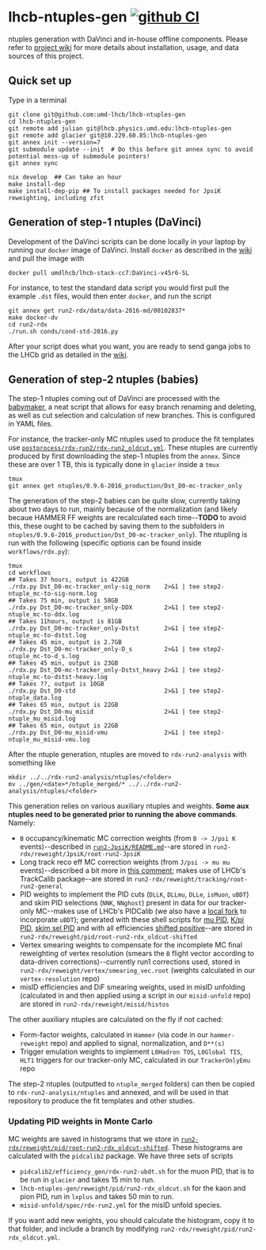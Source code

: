 # lhcb-ntuples-gen [![github CI](https://github.com/umd-lhcb/lhcb-ntuples-gen/workflows/CI/badge.svg?branch=master)](https://github.com/umd-lhcb/lhcb-ntuples-gen/actions?query=workflow%3ACI)

ntuples generation with DaVinci and in-house offline components.
Please refer to [project wiki](https://umd-lhcb.github.io/lhcb-ntuples-gen/)
for more details about installation, usage, and data sources of this project.

## Quick set up

Type in a terminal

```shell
git clone git@github.com:umd-lhcb/lhcb-ntuples-gen
cd lhcb-ntuples-gen
git remote add julian git@lhcb.physics.umd.edu:lhcb-ntuples-gen
git remote add glacier git@10.229.60.85:lhcb-ntuples-gen
git annex init --version=7
git submodule update --init  # Do this before git annex sync to avoid potential mess-up of submodule pointers!
git annex sync

nix develop  ## Can take an hour
make install-dep
make install-dep-pip ## To install packages needed for JpsiK reweighting, including zfit
```

## Generation of step-1 ntuples (DaVinci)

Development of the DaVinci scripts can be done locally in your laptop by running our `docker`
image of DaVinci. Install `docker` as described in the
[wiki](https://umd-lhcb.github.io/lhcb-ntuples-gen/ntupling/installation/#install-docker-to-run-davinci-locally) and pull the image with
```shell
docker pull umdlhcb/lhcb-stack-cc7:DaVinci-v45r6-SL
```

For instance, to test the standard data script you would first pull the example `.dst` files,
would then enter `docker`, and run the script
```shell
git annex get run2-rdx/data/data-2016-md/00102837*
make docker-dv
cd run2-rdx
./run.sh conds/cond-std-2016.py
```

After your script does what you want, you are ready to send ganga jobs to the LHCb grid
as detailed in the [wiki](https://umd-lhcb.github.io/lhcb-ntuples-gen/ntupling/grid_job/#grid-job-preparation-and-submission-on-lxplus).

## Generation of step-2 ntuples (babies)

The step-1 ntuples coming out of DaVinci are processed with the
[babymaker](https://pybabymaker.readthedocs.io/en/latest/scripts/babymaker.html), a neat script that allows
for easy branch renaming and deleting, as well as cut selection and calculation of new branches. This is
configured in YAML files.

For instance, the tracker-only MC ntuples used to produce the fit templates use [`postprocess/rdx-run2/rdx-run2_oldcut.yml`](https://github.com/umd-lhcb/lhcb-ntuples-gen/blob/master/postprocess/rdx-run2/rdx-run2_oldcut.yml).
These ntuples are currently produced by first downloading the step-1 ntuples from the `annex`. Since these are
over 1 TB, this is typically done in `glacier` inside a `tmux`
```shell
tmux
git annex get ntuples/0.9.6-2016_production/Dst_D0-mc-tracker_only
```
The generation of the step-2 babies can be quite slow, currently taking about two days to run, mainly because of the normalization (and likely becaue HAMMER FF weights are recalculated each time--**TODO** to avoid this, these ought to be cached by saving them to the subfolders in `ntuples/0.9.6-2016_production/Dst_D0-mc-tracker_only`). The ntupling is run with the following (specific options can be found inside `workflows/rdx.py`):
```shell
tmux
cd workflows
## Takes 37 hours, output is 422GB
./rdx.py Dst_D0-mc-tracker_only-sig_norm    2>&1 | tee step2-ntuple_mc-to-sig-norm.log
## Takes 75 min, output is 58GB
./rdx.py Dst_D0-mc-tracker_only-DDX         2>&1 | tee step2-ntuple_mc-to-ddx.log
## Takes 11hours, output is 81GB
./rdx.py Dst_D0-mc-tracker_only-Dstst       2>&1 | tee step2-ntuple_mc-to-dstst.log
## Takes 45 min, output is 2.7GB
./rdx.py Dst_D0-mc-tracker_only-D_s         2>&1 | tee step2-ntuple_mc-to-d_s.log
## Takes 45 min, output is 23GB
./rdx.py Dst_D0-mc-tracker_only-Dstst_heavy 2>&1 | tee step2-ntuple_mc-to-dstst-heavy.log
## Takes ??, output is 10GB
./rdx.py Dst_D0-std                         2>&1 | tee step2-ntuple_data.log
## Takes 65 min, output is 22GB
./rdx.py Dst_D0-mu_misid                    2>&1 | tee step2-ntuple_mu_misid.log
## Takes 65 min, output is 22GB
./rdx.py Dst_D0-mu_misid-vmu                2>&1 | tee step2-ntuple_mu_misid-vmu.log
```

After the ntuple generation, ntuples are moved to `rdx-run2-analysis` with something like
```shell
mkdir ../../rdx-run2-analysis/ntuples/<folder>
mv ../gen/<date>*/ntuple_merged/* ../../rdx-run2-analysis/ntuples/<folder>
```

This generation relies on various auxiliary ntuples and weights. **Some aux ntuples need to be generated prior to running the above commands**. Namely:

- `B` occupancy/kinematic MC correction weights (from `B -> J/psi K` events)--described in [`run2-JpsiK/README.md`](https://github.com/umd-lhcb/lhcb-ntuples-gen/blob/master/run2-JpsiK/README.md)--are stored in `run2-rdx/reweight/JpsiK/root-run2-JpsiK`
- Long track reco eff MC correction weights (from `J/psi -> mu mu` events)--described a bit more in [this comment](https://github.com/umd-lhcb/lhcb-ntuples-gen/issues/80#issue-948098584); makes use of LHCb's TrackCalib package--are stored in `run2-rdx/reweight/tracking/root-run2-general`
- PID weights to implement the PID cuts (`DLLK`, `DLLmu`, `DLLe`, `isMuon`, `uBDT`) and skim PID selections (`NNK`, `NNghost`) present in data for our tracker-only MC--makes use of LHCb's PIDCalib (we also have a [local fork](https://github.com/umd-lhcb/pidcalib2) to incorporate `uBDT`); generated with these shell scripts for [mu PID](https://github.com/umd-lhcb/pidcalib2/blob/90ba3cf9333839033ea89b36f9e368acc0978b6a/efficiency_gen/rdx-run2-ubdt.sh), [K/pi PID](https://github.com/umd-lhcb/lhcb-ntuples-gen/blob/b2a4095d4d0efb4cd988bffca4cd4f1209b90b96/run2-rdx/reweight/pid/run2-rdx_oldcut.sh), [skim sel PID](https://github.com/umd-lhcb/lhcb-ntuples-gen/blob/b2a4095d4d0efb4cd988bffca4cd4f1209b90b96/run2-rdx/reweight/pid/run2-rdx_iso_oldcut.sh) and with all efficiencies [shifted positive](https://github.com/umd-lhcb/lhcb-ntuples-gen/blob/b2a4095d4d0efb4cd988bffca4cd4f1209b90b96/scripts/shift_histo_efficiencies.py)--are stored in `run2-rdx/reweight/pid/root-run2-rdx_oldcut-shifted`
- Vertex smearing weights to compensate for the incomplete MC final reweighting of vertex resolution (smears the `B` flight vector according to data-driven corrections)--currently run1 corrections used, stored in `run2-rdx/reweight/vertex/smearing_vec.root` (weights calculated in our `vertex-resolution` repo)
- misID efficiencies and DiF smearing weights, used in misID unfolding (calculated in and then applied using a script in our `misid-unfold` repo) are stored in `run2-rdx/reweight/misid/histos`

The other auxiliary ntuples are calculated on the fly if not cached:

- Form-factor weights, calculated in `Hammer` (via code in our `hammer-reweight` repo) and applied to signal, normalization, and `D**(s)`
- Trigger emulation weights to implement `L0Hadron TOS`, `L0Global TIS`, `HLT1` triggers for our tracker-only MC, calculated in our `TrackerOnlyEmu` repo

The step-2 ntuples (outputted to `ntuple_merged` folders) can then be copied to `rdx-run2-analysis/ntuples` and annexed, and will be used in that
repository to produce the fit templates and other studies.

### Updating PID weights in Monte Carlo

MC weights are saved in histograms that we store
in [`run2-rdx/reweight/pid/root-run2-rdx_oldcut-shifted`](https://github.com/umd-lhcb/lhcb-ntuples-gen/tree/e8d90f19de802f3fb786486cbf28db7914201dc1/run2-rdx/reweight/pid/root-run2-rdx_oldcut-shifted). These histograms
are calculated with the `pidcalib2` package. We have three sets of scripts
- `pidcalib2/efficiency_gen/rdx-run2-ubdt.sh` for the muon PID, that is to be run in `glacier` and takes 15 min to run.
- `lhcb-ntuples-gen/reweight/pid/run2-rdx_oldcut.sh` for the kaon and pion PID, run in `lxplus` and takes 50 min to run.
- `misid-unfold/spec/rdx-run2.yml` for the misID unfold species.

If you want add new weights, you should calculate the histogram, copy it to that folder, and include
a branch by modifying `run2-rdx/reweight/pid/run2-rdx_oldcut.yml`.
